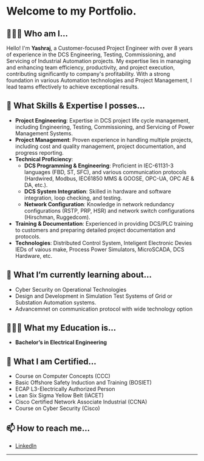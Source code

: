 # Welcome to my Portfolio.

## 👨🏻‍💻 Who am I...

Hello! I'm **Yashraj**, a Customer-focused Project Engineer with over 8 years of experience in the DCS Engineering, Testing, Commissioning, and Servicing of Industrial Automation projects. 
My expertise lies in managing and enhancing team efficiency, productivity, and project execution, contributing significantly to company's profitability. 
With a strong foundation in various Automation technologies and Project Management, I lead teams effectively to achieve exceptional results.

## 📝 What Skills & Expertise I posses...

- **Project Engineering**: Expertise in DCS project life cycle management, including Engineering, Testing, Commissioning, and Servicing of Power Management Systems.
- **Project Management**: Proven experience in handling multiple projects, including cost and quality management, project documentation, and progress reporting.
- **Technical Proficiency**:
  - **DCS Programming & Engineering**: Proficient in IEC-61131-3 languages (FBD, ST, SFC), and various communication protocols (Hardwired, Modbus, IEC61850 MMS & GOOSE, OPC-UA, OPC AE & DA, etc.).
  - **DCS System Integration**: Skilled in hardware and software integration, loop checking, and testing.
  - **Network Configuration**: Knowledge in network redundancy configurations (RSTP, PRP, HSR) and network switch configurations (Hirschman, Ruggedcom).
- **Training & Documentation**: Experienced in providing DCS/PLC training to customers and preparing detailed project documentation and protocols.
- **Technologies**: Distributed Control System, Inteligent Electronic Devies IEDs of vaious make, Process Power Simulators, MicroSCADA, DCS Hardware, etc.

## 🌱 What I’m currently learning about...

- Cyber Security on Operational Technologies
- Design and Development in Simulation Test Systems of Grid or Substation Automation systems.
- Advancemnet on communication protocol with wide technology option
  
## 👨🏻‍🏫 What my Education is...

- **Bachelor’s in Electrical Engineering**  

## 📇 What I am Certified...

- Course on Computer Concepts (CCC)
- Basic Offshore Safety Induction and Training (BOSIET)
- ECAP L3-Electrically Authorized Person
- Lean Six Sigma Yellow Belt (IACET)
- Cisco Certified Network Associate Industrial (CCNA)
- Course on Cyber Security (Cisco)


## 📫 How to reach me...

- [LinkedIn](https://www.linkedin.com/in/theyashrajsinh/)




---
